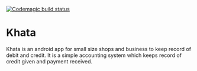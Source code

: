 [![Codemagic build status](https://api.codemagic.io/apps/5cb4c008aef6f81a59f079a5/5cb4c008aef6f81a59f079a4/status_badge.svg)](https://codemagic.io/apps/5cb4c008aef6f81a59f079a5/5cb4c008aef6f81a59f079a4/latest_build)

# Khata

Khata is an android app for small size shops and business to keep record of debit and credit. It is a simple accounting system which keeps record of credit given and payment received.
